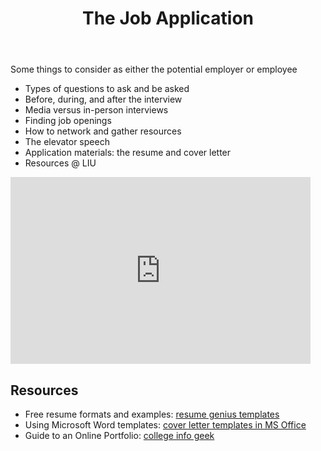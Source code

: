 ﻿---
# Posts need to have the `post` layout
layout: post

# The title of your post
title: The Job Application

# (Optional) Write a short (~150 characters) description of each blog post.
# This description is used to preview the page on search engines, social media, etc.
description: >

# (Optional) Link to an image that represents your blog post.
# The aspect ratio should be ~16:9.
image: /assets/img/default.jpg

# You can hide the description and/or image from the output
# (only visible to search engines) by setting:
# hide_description: true
# hide_image: true

# (Optional) Each post can have zero or more categories, and zero or more tags.
# The difference is that categories will be part of the URL, while tags will not.
# E.g. the URL of this post is <site.baseurl>/hydejack/2017/11/23/example-content/
categories: [CS 101]
tags: []
# If you want a category or tag to have its own page,
# check out `_featured_categories` and `_featured_tags` respectively.
---

Some things to consider as either the potential employer or employee
- Types of questions to ask and be asked
- Before, during, and after the interview
- Media versus in-person interviews
- Finding job openings
- How to network and gather resources
- The elevator speech
- Application materials: the resume and cover letter
- Resources @ LIU

<iframe src="https://docs.google.com/presentation/d/e/2PACX-1vTnSMl13xnQGRFDJoJ4gTvRPso7A4Ld3Bs71OQBVO7D3hX5N1j6SySGk1vL1ffPKum-CGkR_9d0ygCt/embed?start=false&loop=false&delayms=3000" frameborder="0" width="480" height="299" allowfullscreen="true" mozallowfullscreen="true" webkitallowfullscreen="true"></iframe>

## Resources

- Free resume formats and examples: [resume genius templates](https://resumegenius.com/resume-templates)
- Using Microsoft Word templates: [cover letter templates in MS Office](https://www.thebalancecareers.com/free-microsoft-word-cover-letter-templates-2060276)
- Guide to an Online Portfolio: [college info geek](https://collegeinfogeek.com/personal-website/)
